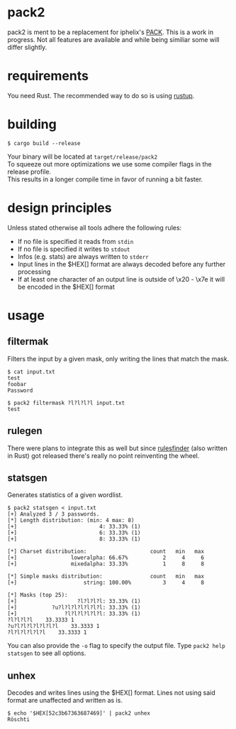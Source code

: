# pack2

pack2 is ment to be a replacement for iphelix's [PACK](https://github.com/iphelix).
This is a work in progress. Not all features are available and while being
similiar some will differ slightly.


# requirements

You need Rust. The recommended way to do so is using [rustup](https://rustup.rs).

# building

```
$ cargo build --release
```
Your binary will be located at `target/release/pack2`  
To squeeze out more optimizations we use some compiler flags in the release profile.  
This results in a longer compile time in favor of running a bit faster.

# design principles
Unless stated otherwise all tools adhere the following rules:

- If no file is specified it reads from `stdin`
- If no file is specified it writes to `stdout`
- Infos (e.g. stats) are always written to `stderr`
- Input lines in the $HEX[] format are always decoded before any further processing
- If at least one character of an output line is outside of \x20 - \x7e it will be encoded in the $HEX[] format

# usage
## filtermak
Filters the input by a given mask, only writing the lines that match the mask.
```
$ cat input.txt
test
foobar
Password

$ pack2 filtermask ?l?l?l?l input.txt
test
```

## rulegen
There were plans to integrate this as well but since [rulesfinder](https://github.com/synacktiv/rulesfinder)
(also written in Rust) got released there's really no point reinventing the wheel.

## statsgen
Generates statistics of a given wordlist.

```
$ pack2 statsgen < input.txt
[+] Analyzed 3 / 3 passwords.
[*] Length distribution: (min: 4 max: 8)
[+]                          4: 33.33% (1)
[+]                          6: 33.33% (1)
[+]                          8: 33.33% (1)

[*] Charset distribution:                    count   min   max
[+]                 loweralpha: 66.67%           2     4     6
[+]                 mixedalpha: 33.33%           1     8     8

[*] Simple masks distribution:               count   min   max
[+]                     string: 100.00%          3     4     8

[*] Masks (top 25):
[+]                   ?l?l?l?l: 33.33% (1)
[+]           ?u?l?l?l?l?l?l?l: 33.33% (1)
[+]               ?l?l?l?l?l?l: 33.33% (1)
?l?l?l?l	33.3333	1
?u?l?l?l?l?l?l?l	33.3333	1
?l?l?l?l?l?l	33.3333	1
```

You can also provide the `-o` flag to specify the output file.
Type `pack2 help statsgen` to see all options.

## unhex
Decodes and writes lines using the $HEX[] format. Lines not using said format
are unaffected and written as is.  
```
$ echo '$HEX[52c3b67363687469]' | pack2 unhex
Röschti
```
